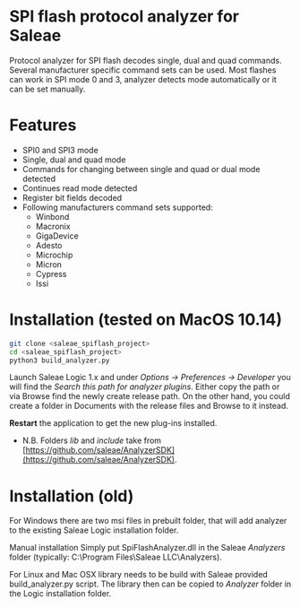 # SPI flash protocol analyzer for Saleae

Protocol analyzer for SPI flash decodes single, dual and quad commands.
Several manufacturer specific command sets can be used.
Most flashes can work in SPI mode 0 and 3, analyzer detects mode automatically or it can be set manually.

# Features
- SPI0 and SPI3 mode
- Single, dual and quad mode
- Commands for changing between single and quad or dual mode detected
- Continues read mode detected
- Register bit fields decoded
- Following manufacturers command sets supported:
  - Winbond
  - Macronix
  - GigaDevice
  - Adesto
  - Microchip
  - Micron
  - Cypress
  - Issi

# Installation (tested on MacOS 10.14)

```bash
git clone <saleae_spiflash_project>
cd <saleae_spiflash_project>
python3 build_analyzer.py
```

Launch Saleae Logic 1.x and under *Options -> Preferences -> Developer* you will find the *Search this path for analyzer plugins*. Either copy the path or via Browse find the newly create release path. On the other hand, you could create a folder in Documents with the release files and Browse to it instead. 

**Restart** the application to get the new plug-ins installed. 

* N.B. Folders *lib* and *include* take from [https://github.com/saleae/AnalyzerSDK](https://github.com/saleae/AnalyzerSDK). 

# Installation (old)

For Windows there are two msi files in prebuilt folder, that will add analyzer to the existing Saleae Logic installation folder.

Manual installation
Simply put SpiFlashAnalyzer.dll in the Saleae *Analyzers* folder (typically: C:\Program Files\Saleae LLC\Analyzers).

For Linux and Mac OSX library needs to be build with Saleae provided build_analyzer.py script. The library then can be copied to *Analyzer* folder in the Logic installation folder.
